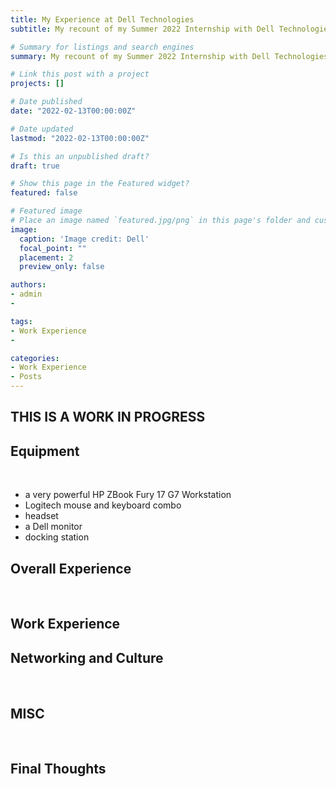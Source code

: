 ```yaml
---
title: My Experience at Dell Technologies
subtitle: My recount of my Summer 2022 Internship with Dell Technologies as a Hardware ISG Engineer Intern.

# Summary for listings and search engines
summary: My recount of my Summer 2022 Internship with Dell Technologies as a Hardware ISG Engineer Intern.

# Link this post with a project
projects: []

# Date published
date: "2022-02-13T00:00:00Z"

# Date updated
lastmod: "2022-02-13T00:00:00Z"

# Is this an unpublished draft?
draft: true

# Show this page in the Featured widget?
featured: false

# Featured image
# Place an image named `featured.jpg/png` in this page's folder and customize its options here.
image: 
  caption: 'Image credit: Dell'
  focal_point: ""
  placement: 2
  preview_only: false

authors:
- admin
- 

tags:
- Work Experience
- 

categories:
- Work Experience
- Posts
---
```


## THIS IS A WORK IN PROGRESS





## Equipment
⠀⠀⠀

- a very powerful HP ZBook Fury 17 G7 Workstation
- Logitech mouse and keyboard combo
- headset
- a Dell monitor
- docking station



## Overall Experience
⠀⠀





## Work Experience




## Networking and Culture
⠀⠀



## MISC
⠀⠀






## Final Thoughts
⠀⠀





